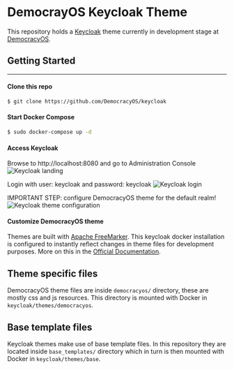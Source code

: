 # DemocrayOS Keycloak Theme
This repository holds a [Keycloak](https://www.keycloak.org/) theme currently in development stage at [DemocracyOS](http://democracyos.org/).

## Getting Started
---
#### Clone this repo
```bash
$ git clone https://github.com/DemocracyOS/keycloak
```

#### Start Docker Compose
```bash
$ sudo docker-compose up -d
```

#### Access Keycloak
Browse to http://localhost:8080 and go to Administration Console
![Keycloak landing](https://raw.githubusercontent.com/DemocracyOS/keycloak/master/img/kc_1.png)

Login with user: keycloak and password: keycloak
![Keycloak login](https://raw.githubusercontent.com/DemocracyOS/keycloak/master/img/kc_2.png)

IMPORTANT STEP: configure DemocracyOS theme for the default realm!
![Keycloak theme configuration](https://raw.githubusercontent.com/DemocracyOS/keycloak/master/img/kc_3.png)

#### Customize DemocracyOS theme
Themes are built with [Apache FreeMarker](https://freemarker.apache.org/). This keycloak docker installation is configured to instantly reflect changes in theme files for development purposes. More on this in the [Official Documentation](https://www.keycloak.org/docs/3.2/server_development/topics/themes.html).

## Theme specific files
DemocracyOS theme files are inside `democracyos/` directory, these are mostly css and js resources. This directory is mounted with Docker in `keycloak/themes/democracyos`.

## Base template files
Keycloak themes make use of base template files. In this repository they are located inside `base_templates/` directory which in turn is then mounted with Docker in `keycloak/themes/base`.
